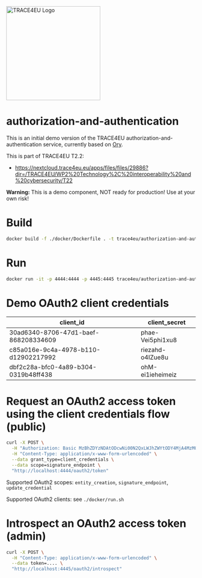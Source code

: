 <img src="https://trace4eu.eu/wp-content/uploads/2023/09/Logo_TRACE4EU_horizontal_positive_RGB.png" width="250" alt="TRACE4EU Logo">

# authorization-and-authentication

This is an initial demo version of the TRACE4EU authorization-and-authentication service, currently based on [Ory](https://www.ory.sh/).

This is part of TRACE4EU T2.2:

* https://nextcloud.trace4eu.eu/apps/files/files/29886?dir=/TRACE4EU/WP2%20Technology%2C%20interoperability%20and%20cybersecurity/T22

**Warning:** This is a demo component, NOT ready for production! Use at your own risk!

# Build

```bash
docker build -f ./docker/Dockerfile . -t trace4eu/authorization-and-authentication
```

# Run

```bash
docker run -it -p 4444:4444 -p 4445:4445 trace4eu/authorization-and-authentication
```

# Demo OAuth2 client credentials

| client_id                             | client_secret    |
|---------------------------------------|------------------|
| 30ad6340-8706-47d1-baef-868208334609  | phae-Vei5phi1xu8 |
| c85a016e-9c4a-4978-b110-d12902217992  | riezahd-o4IZue8u |
| dbf2c28a-bfc0-4a89-b304-0319b48ff438  | ohM-ei1ieheimeiz |

# Request an OAuth2 access token using the client credentials flow (public)

```bash
curl -X POST \
  -H "Authorization: Basic MzBhZDYzNDAtODcwNi00N2QxLWJhZWYtODY4MjA4MzM0NjA5OnBoYWUtVmVpNXBoaTF4dTg=" \
  -H "Content-Type: application/x-www-form-urlencoded" \
  --data grant_type=client_credentials \
  --data scope=signature_endpoint \
  "http://localhost:4444/oauth2/token"
```

Supported OAuth2 scopes: `entity_creation`, `signature_endpoint`, `update_credential`

Supported OAuth2 clients: see `./docker/run.sh`

# Introspect an OAuth2 access token (admin)

```bash
curl -X POST \
  -H "Content-Type: application/x-www-form-urlencoded" \
  --data token=.... \
  "http://localhost:4445/oauth2/introspect"
```

